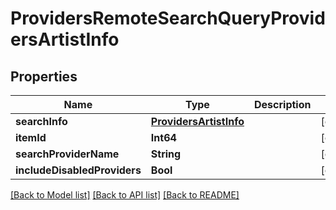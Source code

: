 # ProvidersRemoteSearchQueryProvidersArtistInfo

## Properties
Name | Type | Description | Notes
------------ | ------------- | ------------- | -------------
**searchInfo** | [**ProvidersArtistInfo**](ProvidersArtistInfo.md) |  | [optional] 
**itemId** | **Int64** |  | [optional] 
**searchProviderName** | **String** |  | [optional] 
**includeDisabledProviders** | **Bool** |  | [optional] 

[[Back to Model list]](../README.md#documentation-for-models) [[Back to API list]](../README.md#documentation-for-api-endpoints) [[Back to README]](../README.md)


